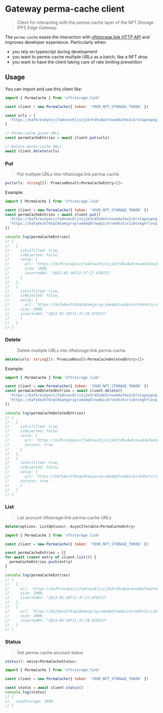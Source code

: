 # Gateway perma-cache client

> Client for interacting with the perma-cache layer of the NFT.Storage IPFS Edge Gateway.

The `perma-cache` eases the interaction with [nftstorage.link HTTP API](https://nftstorage.link/api-docs) and improves developer experience. Particularly when:
- you rely on typescript during development
- you want to perma-cache multiple URLs as a batch, like a NFT drop
- you want to have the client taking care of rate limiting prevention

## Usage

You can import and use this client like:

```js
import { PermaCache } from 'nftstorage.link'

const client = new PermaCache({ token: 'YOUR_NFT_STORAGE_TOKEN' })

const urls = [
  'https://bafkreidyeivj7adnnac6ljvzj2e3rd5xdw3revw4da7mx2ckrstapoupoq.ipfs.nftstorage.link'
]

// Perma-cache given URLs
const permaCacheEntries = await client.put(urls)

// Delete perma-cache URLs
await client.delete(urls)
```

### Put

> Put multiple URLs into nftstorage.link perma-cache

```ts
put(urls: string[]): PromiseResult<PermaCacheEntry>[]>
```

Example:

```js
import { PermaCache } from 'nftstorage.link'

const client = new PermaCache({ token: 'YOUR_NFT_STORAGE_TOKEN' })
const permaCacheEntries = await client.put([
  'https://bafkreidyeivj7adnnac6ljvzj2e3rd5xdw3revw4da7mx2ckrstapoupoq.ipfs.nftstorage.link',
  'https://bafybeih74zqc6kamjpruyra4e4pblnwdpickrvk4hvturisbtveghflovq.ipfs.nftstorage.link/path'
])

console.log(permaCacheEntries)
// [
//   {
//     isFulfilled: true,
//     isRejected: false,
//     value: {
//       url: 'https://bafkreidyeivj7adnnac6ljvzj2e3rd5xdw3revw4da7mx2ckrstapoupoq.ipfs.nftstorage.link',
//       size: 1000,
//       insertedAt: "2022-05-30T11:37:27.878372"
//     }
//   },
//   {
//     isFulfilled: true,
//     isRejected: false,
//     value: {
//       url: 'https://bafybeih74zqc6kamjpruyra4e4pblnwdpickrvk4hvturisbtveghflovq.ipfs.nftstorage.link/path',
//     size: 2000,
//     insertedAt: "2022-05-30T11:37:29.878372"
//     }
//   }
// ]
``` 

### Delete

> Delete multiple URLs into nftstorage.link perma-cache

```ts
delete(urls: string[]): PromiseResult<PermaCacheDeletedEntry>[]>
```

Example:

```js
import { PermaCache } from 'nftstorage.link'

const client = new PermaCache({ token: 'YOUR_NFT_STORAGE_TOKEN' })
const permaCacheDeletedEntries = await client.delete([
  'https://bafkreidyeivj7adnnac6ljvzj2e3rd5xdw3revw4da7mx2ckrstapoupoq.ipfs.nftstorage.link',
  'https://bafybeih74zqc6kamjpruyra4e4pblnwdpickrvk4hvturisbtveghflovq.ipfs.nftstorage.link/path'
])

console.log(permaCacheDeletedEntries)
// [
//   {
//     isFulfilled: true,
//     isRejected: false,
//     value: {
//       url: 'https://bafkreidyeivj7adnnac6ljvzj2e3rd5xdw3revw4da7mx2ckrstapoupoq.ipfs.nftstorage.link',
//       success: true
//     }
//   },
//   {
//     isFulfilled: true,
//     isRejected: false,
//     value: {
//       url: 'https://bafybeih74zqc6kamjpruyra4e4pblnwdpickrvk4hvturisbtveghflovq.ipfs.nftstorage.link/path',
//     success: true
//     }
//   }
// ]
``` 

### List

> List account nftstorage.link perma-cache URLs

```ts
delete(options: ListOptions): AsyncIterable<PermaCacheEntry>
```

```js
import { PermaCache } from 'nftstorage.link'

const client = new PermaCache({ token: 'YOUR_NFT_STORAGE_TOKEN' })

const permaCacheEntries = []
for await (const entry of client.list()) {
  permaCacheEntries.push(entry)
}

console.log(permaCacheEntries)
// [
//   {
//     url: 'https://bafkreidyeivj7adnnac6ljvzj2e3rd5xdw3revw4da7mx2ckrstapoupoq.ipfs.nftstorage.link',
//     size: 1000,
//     insertedAt: "2022-05-30T11:37:27.878372"
//   },
//   {
//     url: 'https://bafybeih74zqc6kamjpruyra4e4pblnwdpickrvk4hvturisbtveghflovq.ipfs.nftstorage.link/path',
//     size: 2000,
//     insertedAt: "2022-05-30T11:37:29.878372"
//   }
// ]
``` 

### Status

> Get perma-cache account status

```ts
status(): omise<PermaCacheStatus>
```

```js
import { PermaCache } from 'nftstorage.link'

const client = new PermaCache({ token: 'YOUR_NFT_STORAGE_TOKEN' })

const status = await client.status()
console.log(status)
// {
//   usedStorage: 3000
// }
``` 
